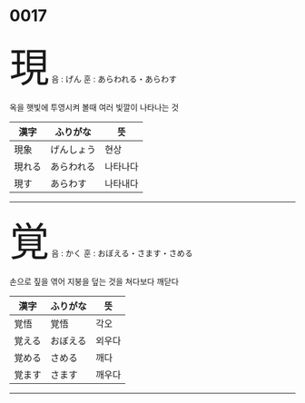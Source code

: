 # 0017


<span style="font-size: 500%;">現</span> 음 : げん 훈 : あらわれる・あらわす

옥을 햇빛에 투영시켜 볼때 여러 빛깔이 나타나는 것

| 漢字 | ふりがな | 뜻 |
| --- | --- | --- |
|現象|げんしょう|현상
|現れる|あらわれる|나타나다
|現す|あらわす|나타내다


---


<span style="font-size: 500%;">覚</span> 음 : かく 훈 : おぼえる・さます・さめる

손으로 짚을 엮어 지붕을 덮는 것을 쳐다보다 깨닫다

| 漢字 | ふりがな | 뜻 |
| --- | --- | --- |
|覚悟|覚悟|각오
|覚える|おぼえる|외우다
|覚める|さめる|깨다
|覚ます|さます|깨우다


---

